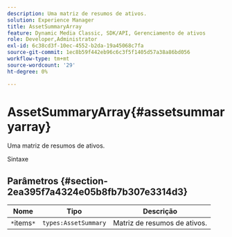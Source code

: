 ```yaml
---
description: Uma matriz de resumos de ativos.
solution: Experience Manager
title: AssetSummaryArray
feature: Dynamic Media Classic, SDK/API, Gerenciamento de ativos
role: Developer,Administrator
exl-id: 6c38cd3f-10ec-4552-b2da-19a45068c7fa
source-git-commit: 1ec8b59f442eb96c6c3f5f1405d57a38a86bd056
workflow-type: tm+mt
source-wordcount: '29'
ht-degree: 0%

---
```


# AssetSummaryArray{#assetsummaryarray}

Uma matriz de resumos de ativos.

Sintaxe

## Parâmetros {#section-2ea395f7a4324e05b8fb7b307e3314d3}

| Nome | Tipo | Descrição |
|---|---|---|
| `*`items`*` | `types:AssetSummary` | Matriz de resumos de ativos. |
